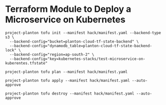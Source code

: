 # Terraform Module to Deploy a Microservice on Kubernetes

```shell
project-planton tofu init --manifest hack/manifest.yaml --backend-type s3 \
  --backend-config="bucket=planton-cloud-tf-state-backend" \
  --backend-config="dynamodb_table=planton-cloud-tf-state-backend-lock" \
  --backend-config="region=ap-south-2" \
  --backend-config="key=kubernetes-stacks/test-microservice-on-kuberentes.tfstate"
```

```shell
project-planton tofu plan --manifest hack/manifest.yaml
```

```shell
project-planton tofu apply --manifest hack/manifest.yaml --auto-approve
```

```shell
project-planton tofu destroy --manifest hack/manifest.yaml --auto-approve
```
